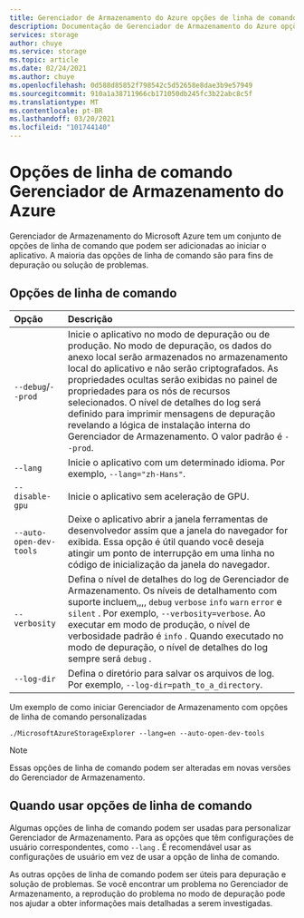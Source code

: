```yaml
---
title: Gerenciador de Armazenamento do Azure opções de linha de comando | Microsoft Docs
description: Documentação de Gerenciador de Armazenamento do Azure opções de linha de comando de inicialização
services: storage
author: chuye
ms.service: storage
ms.topic: article
ms.date: 02/24/2021
ms.author: chuye
ms.openlocfilehash: 0d588d85852f798542c5d52658e8dae3b9e57949
ms.sourcegitcommit: 910a1a38711966cb171050db245fc3b22abc8c5f
ms.translationtype: MT
ms.contentlocale: pt-BR
ms.lasthandoff: 03/20/2021
ms.locfileid: "101744140"
---
```

# <a name="azure-storage-explorer-command-line-options"></a>Opções de linha de comando Gerenciador de Armazenamento do Azure

Gerenciador de Armazenamento do Microsoft Azure tem um conjunto de opções de linha de comando que podem ser adicionadas ao iniciar o aplicativo. A maioria das opções de linha de comando são para fins de depuração ou solução de problemas.

## <a name="command-line-options"></a>Opções de linha de comando
Opção  | Descrição
:------- | :-----------
`--debug`/`--prod`  | Inicie o aplicativo no modo de depuração ou de produção. No modo de depuração, os dados do anexo local serão armazenados no armazenamento local do aplicativo e não serão criptografados. As propriedades ocultas serão exibidas no painel de propriedades para os nós de recursos selecionados. O nível de detalhes do log será definido para imprimir mensagens de depuração revelando a lógica de instalação interna do Gerenciador de Armazenamento. O valor padrão é `--prod`.
`--lang`  | Inicie o aplicativo com um determinado idioma. Por exemplo, `--lang="zh-Hans"`.
`--disable-gpu` | Inicie o aplicativo sem aceleração de GPU.
`--auto-open-dev-tools` | Deixe o aplicativo abrir a janela ferramentas de desenvolvedor assim que a janela do navegador for exibida. Essa opção é útil quando você deseja atingir um ponto de interrupção em uma linha no código de inicialização da janela do navegador.
`--verbosity` | Defina o nível de detalhes do log de Gerenciador de Armazenamento. Os níveis de detalhamento com suporte incluem,,,, `debug` `verbose` `info` `warn` `error` e `silent` . Por exemplo, `--verbosity=verbose`. Ao executar em modo de produção, o nível de verbosidade padrão é `info` . Quando executado no modo de depuração, o nível de detalhes do log sempre será `debug` .
`--log-dir` | Defina o diretório para salvar os arquivos de log. Por exemplo, `--log-dir=path_to_a_directory`.

Um exemplo de como iniciar Gerenciador de Armazenamento com opções de linha de comando personalizadas

```shell
./MicrosoftAzureStorageExplorer --lang=en --auto-open-dev-tools
```

> [!NOTE]
> Essas opções de linha de comando podem ser alteradas em novas versões do Gerenciador de Armazenamento.

## <a name="when-to-use-command-line-options"></a>Quando usar opções de linha de comando

Algumas opções de linha de comando podem ser usadas para personalizar Gerenciador de Armazenamento. Para as opções que têm configurações de usuário correspondentes, como `--lang` . É recomendável usar as configurações de usuário em vez de usar a opção de linha de comando. 

As outras opções de linha de comando podem ser úteis para depuração e solução de problemas. Se você encontrar um problema no Gerenciador de Armazenamento, a reprodução do problema no modo de depuração pode nos ajudar a obter informações mais detalhadas a serem investigadas.